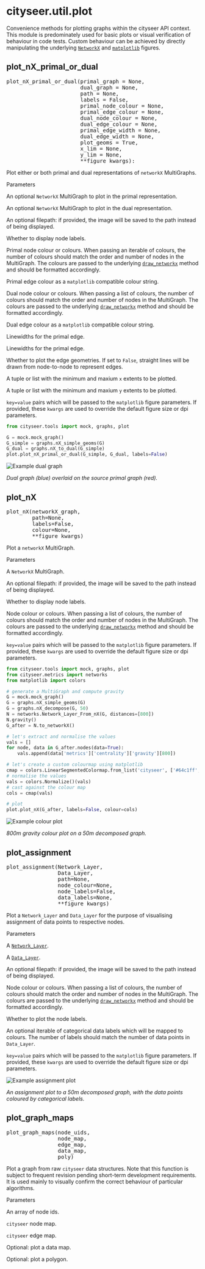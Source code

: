 ---
---

# cityseer.util.plot

Convenience methods for plotting graphs within the cityseer API context. This module is predominately used for basic plots or visual verification of behaviour in code tests. Custom behaviour can be achieved by directly manipulating the underlying [`NetworkX`](https://networkx.github.io) and [`matplotlib`](https://matplotlib.org) figures.

## plot_nX_primal_or_dual

<FuncSignature>
<pre>
plot_nX_primal_or_dual(primal_graph = None,
                       dual_graph = None,
                       path = None,
                       labels = False,
                       primal_node_colour = None,
                       primal_edge_colour = None,
                       dual_node_colour = None,
                       dual_edge_colour = None,
                       primal_edge_width = None,
                       dual_edge_width = None,
                       plot_geoms = True,
                       x_lim = None,
                       y_lim = None,
                       **figure_kwargs):
</pre>
</FuncSignature>

Plot either or both primal and dual representations of `networkX` MultiGraphs.

<FuncHeading>Parameters</FuncHeading>

<FuncElement name="primal_graph" type="nx.MultiGraph">

An optional `NetworkX` MultiGraph to plot in the primal representation.

</FuncElement>

<FuncElement name="dual_graph" type="nx.MultiGraph">

An optional `NetworkX` MultiGraph to plot in the dual representation.

</FuncElement>

<FuncElement name="path" type="str">

An optional filepath: if provided, the image will be saved to the path instead of being displayed.

</FuncElement>

<FuncElement name="labels" type="bool">

Whether to display node labels.

</FuncElement>

<FuncElement name="primal_node_colour" type="str, list, tuple, np.ndarray">

Primal node colour or colours. When passing an iterable of colours, the number of colours should match the order and number of nodes in the MultiGraph. The colours are passed to the underlying [`draw_networkx`](https://networkx.github.io/documentation/networkx-1.10/reference/generated/networkx.drawing.nx_pylab.draw_networkx.html#draw-networkx) method and should be formatted accordingly.

</FuncElement>

<FuncElement name="primal_edge_colour" type="str">

Primal edge colour as a `matplotlib` compatible colour string.

</FuncElement>

<FuncElement name="dual_node_colour" type="str, list, tuple, np.ndarray">

Dual node colour or colours. When passing a list of colours, the number of colours should match the order and number of nodes in the MultiGraph. The colours are passed to the underlying [`draw_networkx`](https://networkx.github.io/documentation/networkx-1.10/reference/generated/networkx.drawing.nx_pylab.draw_networkx.html#draw-networkx) method and should be formatted accordingly.

</FuncElement>

<FuncElement name="dual_edge_colour" type="str">

Dual edge colour as a `matplotlib` compatible colour string.

</FuncElement>

<FuncElement name="primal_edge_width" type="int, float">

Linewidths for the primal edge.

</FuncElement>

<FuncElement name="dual_edge_width" type="int, float">

Linewidths for the primal edge.

</FuncElement>

<FuncElement name="plot_geoms" type="bool">

Whether to plot the edge geometries. If set to `False`, straight lines will be drawn from node-to-node to represent edges.

</FuncElement>

<FuncElement name="x_lim" type="tuple, list">

A tuple or list with the minimum and maxium `x` extents to be plotted.

</FuncElement>

<FuncElement name="y_lim" type="tuple, list">

A tuple or list with the minimum and maxium `y` extents to be plotted.

</FuncElement>

<FuncElement name="figure_kwargs" type="key=value pairs">

`key=value` pairs which will be passed to the `matplotlib` figure parameters. If provided, these `kwargs` are used to override the default figure size or dpi parameters.

</FuncElement>

```python
from cityseer.tools import mock, graphs, plot

G = mock.mock_graph()
G_simple = graphs.nX_simple_geoms(G)
G_dual = graphs.nX_to_dual(G_simple)
plot.plot_nX_primal_or_dual(G_simple, G_dual, labels=False)
```

<img src="../../images/plots/graph_dual.png" alt="Example dual graph" class="centre" style="max-height:450px;">

_Dual graph (blue) overlaid on the source primal graph (red)._

## plot_nX

<FuncSignature>
<pre>
plot_nX(networkX_graph,
        path=None,
        labels=False,
        colour=None,
        **figure_kwargs)
</pre>
</FuncSignature>

Plot a `networkX` MultiGraph.

<FuncHeading>Parameters</FuncHeading>
<FuncElement name="networkX_graph" type="nx.MultiGraph">

A `NetworkX` MultiGraph.

</FuncElement>

<FuncElement name="path" type="str">

An optional filepath: if provided, the image will be saved to the path instead of being displayed.

</FuncElement>

<FuncElement name="labels" type="bool">

Whether to display node labels.

</FuncElement>

<FuncElement name="colour" type="str, list, tuple, np.ndarray">

Node colour or colours. When passing a list of colours, the number of colours should match the order and number of nodes in the MultiGraph. The colours are passed to the underlying [`draw_networkx`](https://networkx.github.io/documentation/networkx-1.10/reference/generated/networkx.drawing.nx_pylab.draw_networkx.html#draw-networkx) method and should be formatted accordingly.

</FuncElement>

<FuncElement name="figure_kwargs" type="key=value pairs">

`key=value` pairs which will be passed to the `matplotlib` figure parameters. If provided, these `kwargs` are used to override the default figure size or dpi parameters.

</FuncElement>

```python
from cityseer.tools import mock, graphs, plot
from cityseer.metrics import networks
from matplotlib import colors

# generate a MultiGraph and compute gravity
G = mock.mock_graph()
G = graphs.nX_simple_geoms(G)
G = graphs.nX_decompose(G, 50)
N = networks.Network_Layer_From_nX(G, distances=[800])
N.gravity()
G_after = N.to_networkX()

# let's extract and normalise the values
vals = []
for node, data in G_after.nodes(data=True):
    vals.append(data['metrics']['centrality']['gravity'][800])

# let's create a custom colourmap using matplotlib
cmap = colors.LinearSegmentedColormap.from_list('cityseer', ['#64c1ff', '#d32f2f'])
# normalise the values
vals = colors.Normalize()(vals)
# cast against the colour map
cols = cmap(vals)

# plot
plot.plot_nX(G_after, labels=False, colour=cols)
```

<img src="../../images/plots/graph_colour.png" alt="Example colour plot" class="centre" style="max-height:450px;">

_$800m$ gravity colour plot on a $50m$ decomposed graph._

## plot_assignment

<FuncSignature>
<pre>
plot_assignment(Network_Layer,
                Data_Layer,
                path=None,
                node_colour=None,
                node_labels=False,
                data_labels=None,
                **figure_kwargs)
</pre>
</FuncSignature>

Plot a `Network_Layer` and `Data_Layer` for the purpose of visualising assignment of data points to respective nodes.

<FuncHeading>Parameters</FuncHeading>
<FuncElement name="Network_Layer" type="networks.Network_Layer">

A [`Network_Layer`](/metrics/networks.html#network-layer).

</FuncElement>

<FuncElement name="Data_Layer" type="layers.Data_Layer">

A [`Data_Layer`](/metrics/layers.html#data-layer).

</FuncElement>

<FuncElement name="path" type="str">

An optional filepath: if provided, the image will be saved to the path instead of being displayed.

</FuncElement>

<FuncElement name="node_colour" type="str, list, tuple, np.ndarray">

Node colour or colours. When passing a list of colours, the number of colours should match the order and number of nodes in the MultiGraph. The colours are passed to the underlying [`draw_networkx`](https://networkx.github.io/documentation/networkx-1.10/reference/generated/networkx.drawing.nx_pylab.draw_networkx.html#draw-networkx) method and should be formatted accordingly.

</FuncElement>

<FuncElement name="node_labels" type="bool">

Whether to plot the node labels.

</FuncElement>

<FuncElement name="data_labels" type="list, tuple, np.ndarray">

An optional iterable of categorical data labels which will be mapped to colours. The number of labels should match the number of data points in `Data_Layer`.

</FuncElement>

<FuncElement name="figure_kwargs" type="key=value pairs">

`key=value` pairs which will be passed to the `matplotlib` figure parameters. If provided, these `kwargs` are used to override the default figure size or dpi parameters.

</FuncElement>

<img src="../../images/plots/assignment_plot.png" alt="Example assignment plot" class="centre" style="max-height:450px;">

_An assignment plot to a $50m$ decomposed graph, with the data points coloured by categorical labels._

## plot_graph_maps <Chip text="unstable" :important="true"/>

<FuncSignature>
<pre>
plot_graph_maps(node_uids,
                node_map,
                edge_map,
                data_map,
                poly)
</pre>
</FuncSignature>

Plot a graph from raw `cityseer` data structures. Note that this function is subject to frequent revision pending short-term development requirements. It is used mainly to visually confirm the correct behaviour of particular algorithms.

<FuncHeading>Parameters</FuncHeading>
<FuncElement name="node_uids" type="[list, tuple, np.ndarray]">

An array of node ids.

</FuncElement>

<FuncElement name="node_map" type="np.ndarray">

`cityseer` node map.

</FuncElement>

<FuncElement name="edge_map" type="np.ndarray">

`cityseer` edge map.

</FuncElement>

<FuncElement name="data_map" type="np.ndarray">

Optional: plot a data map.

</FuncElement>

<FuncElement name="poly" type="shapely.geometry.Polygon">

Optional: plot a polygon.

</FuncElement>
